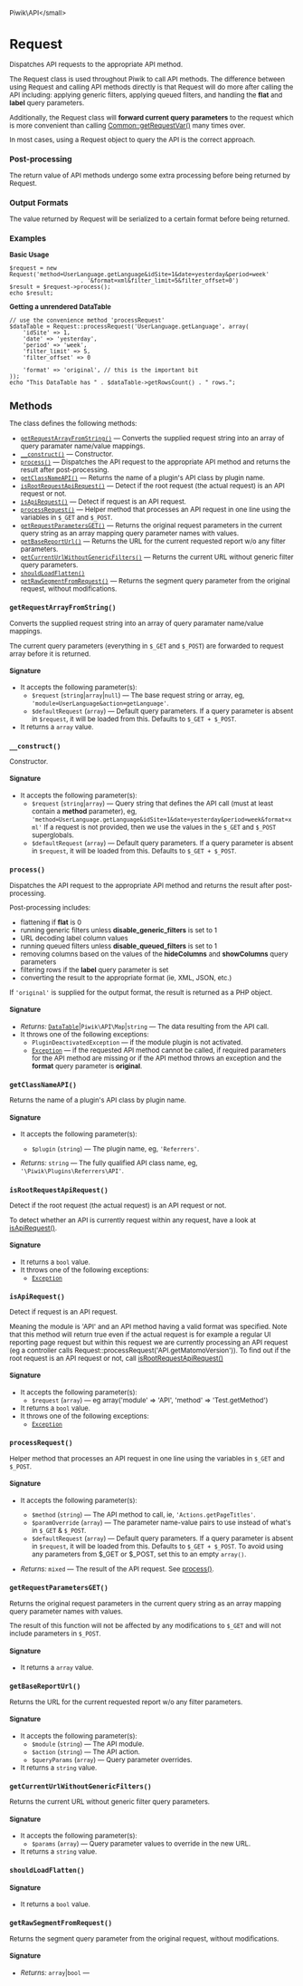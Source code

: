 <small>Piwik\API\</small>

Request
=======

Dispatches API requests to the appropriate API method.

The Request class is used throughout Piwik to call API methods. The difference
between using Request and calling API methods directly is that Request
will do more after calling the API including: applying generic filters, applying queued filters,
and handling the **flat** and **label** query parameters.

Additionally, the Request class will **forward current query parameters** to the request
which is more convenient than calling [Common::getRequestVar()](/api-reference/Piwik/Common#getrequestvar) many times over.

In most cases, using a Request object to query the API is the correct approach.

### Post-processing

The return value of API methods undergo some extra processing before being returned by Request.

### Output Formats

The value returned by Request will be serialized to a certain format before being returned.

### Examples

**Basic Usage**

    $request = new Request('method=UserLanguage.getLanguage&idSite=1&date=yesterday&period=week'
                         . '&format=xml&filter_limit=5&filter_offset=0')
    $result = $request->process();
    echo $result;

**Getting a unrendered DataTable**

    // use the convenience method 'processRequest'
    $dataTable = Request::processRequest('UserLanguage.getLanguage', array(
        'idSite' => 1,
        'date' => 'yesterday',
        'period' => 'week',
        'filter_limit' => 5,
        'filter_offset' => 0

        'format' => 'original', // this is the important bit
    ));
    echo "This DataTable has " . $dataTable->getRowsCount() . " rows.";

Methods
-------

The class defines the following methods:

- [`getRequestArrayFromString()`](#getrequestarrayfromstring) &mdash; Converts the supplied request string into an array of query paramater name/value mappings.
- [`__construct()`](#__construct) &mdash; Constructor.
- [`process()`](#process) &mdash; Dispatches the API request to the appropriate API method and returns the result after post-processing.
- [`getClassNameAPI()`](#getclassnameapi) &mdash; Returns the name of a plugin's API class by plugin name.
- [`isRootRequestApiRequest()`](#isrootrequestapirequest) &mdash; Detect if the root request (the actual request) is an API request or not.
- [`isApiRequest()`](#isapirequest) &mdash; Detect if request is an API request.
- [`processRequest()`](#processrequest) &mdash; Helper method that processes an API request in one line using the variables in `$_GET` and `$_POST`.
- [`getRequestParametersGET()`](#getrequestparametersget) &mdash; Returns the original request parameters in the current query string as an array mapping query parameter names with values.
- [`getBaseReportUrl()`](#getbasereporturl) &mdash; Returns the URL for the current requested report w/o any filter parameters.
- [`getCurrentUrlWithoutGenericFilters()`](#getcurrenturlwithoutgenericfilters) &mdash; Returns the current URL without generic filter query parameters.
- [`shouldLoadFlatten()`](#shouldloadflatten)
- [`getRawSegmentFromRequest()`](#getrawsegmentfromrequest) &mdash; Returns the segment query parameter from the original request, without modifications.

<a name="getrequestarrayfromstring" id="getrequestarrayfromstring"></a>
<a name="getRequestArrayFromString" id="getRequestArrayFromString"></a>
### `getRequestArrayFromString()`

Converts the supplied request string into an array of query paramater name/value mappings.

The current query parameters (everything in `$_GET` and `$_POST`) are
forwarded to request array before it is returned.

#### Signature

-  It accepts the following parameter(s):
    - `$request` (`string`|`array`|`null`) &mdash;
       The base request string or array, eg, `'module=UserLanguage&action=getLanguage'`.
    - `$defaultRequest` (`array`) &mdash;
       Default query parameters. If a query parameter is absent in `$request`, it will be loaded from this. Defaults to `$_GET + $_POST`.
- It returns a `array` value.

<a name="__construct" id="__construct"></a>
<a name="__construct" id="__construct"></a>
### `__construct()`

Constructor.

#### Signature

-  It accepts the following parameter(s):
    - `$request` (`string`|`array`) &mdash;
       Query string that defines the API call (must at least contain a **method** parameter), eg, `'method=UserLanguage.getLanguage&idSite=1&date=yesterday&period=week&format=xml'` If a request is not provided, then we use the values in the `$_GET` and `$_POST` superglobals.
    - `$defaultRequest` (`array`) &mdash;
       Default query parameters. If a query parameter is absent in `$request`, it will be loaded from this. Defaults to `$_GET + $_POST`.

<a name="process" id="process"></a>
<a name="process" id="process"></a>
### `process()`

Dispatches the API request to the appropriate API method and returns the result after post-processing.

Post-processing includes:

- flattening if **flat** is 0
- running generic filters unless **disable_generic_filters** is set to 1
- URL decoding label column values
- running queued filters unless **disable_queued_filters** is set to 1
- removing columns based on the values of the **hideColumns** and **showColumns** query parameters
- filtering rows if the **label** query parameter is set
- converting the result to the appropriate format (ie, XML, JSON, etc.)

If `'original'` is supplied for the output format, the result is returned as a PHP
object.

#### Signature


- *Returns:*  [`DataTable`](../../Piwik/DataTable.md)|`Piwik\API\Map`|`string` &mdash;
    The data resulting from the API call.
- It throws one of the following exceptions:
    - `PluginDeactivatedException` &mdash; if the module plugin is not activated.
    - [`Exception`](http://php.net/class.Exception) &mdash; if the requested API method cannot be called, if required parameters for the API method are missing or if the API method throws an exception and the **format** query parameter is **original**.

<a name="getclassnameapi" id="getclassnameapi"></a>
<a name="getClassNameAPI" id="getClassNameAPI"></a>
### `getClassNameAPI()`

Returns the name of a plugin's API class by plugin name.

#### Signature

-  It accepts the following parameter(s):
    - `$plugin` (`string`) &mdash;
       The plugin name, eg, `'Referrers'`.

- *Returns:*  `string` &mdash;
    The fully qualified API class name, eg, `'\Piwik\Plugins\Referrers\API'`.

<a name="isrootrequestapirequest" id="isrootrequestapirequest"></a>
<a name="isRootRequestApiRequest" id="isRootRequestApiRequest"></a>
### `isRootRequestApiRequest()`

Detect if the root request (the actual request) is an API request or not.

To detect whether an API is currently
request within any request, have a look at [isApiRequest()](/api-reference/Piwik/API/Request#isapirequest).

#### Signature

- It returns a `bool` value.
- It throws one of the following exceptions:
    - [`Exception`](http://php.net/class.Exception)

<a name="isapirequest" id="isapirequest"></a>
<a name="isApiRequest" id="isApiRequest"></a>
### `isApiRequest()`

Detect if request is an API request.

Meaning the module is 'API' and an API method having a valid format was
specified. Note that this method will return true even if the actual request is for example a regular UI
reporting page request but within this request we are currently processing an API request (eg a
controller calls Request::processRequest('API.getMatomoVersion')). To find out if the root request is an API
request or not, call [isRootRequestApiRequest()](/api-reference/Piwik/API/Request#isrootrequestapirequest)

#### Signature

-  It accepts the following parameter(s):
    - `$request` (`array`) &mdash;
       eg array('module' => 'API', 'method' => 'Test.getMethod')
- It returns a `bool` value.
- It throws one of the following exceptions:
    - [`Exception`](http://php.net/class.Exception)

<a name="processrequest" id="processrequest"></a>
<a name="processRequest" id="processRequest"></a>
### `processRequest()`

Helper method that processes an API request in one line using the variables in `$_GET` and `$_POST`.

#### Signature

-  It accepts the following parameter(s):
    - `$method` (`string`) &mdash;
       The API method to call, ie, `'Actions.getPageTitles'`.
    - `$paramOverride` (`array`) &mdash;
       The parameter name-value pairs to use instead of what's in `$_GET` & `$_POST`.
    - `$defaultRequest` (`array`) &mdash;
       Default query parameters. If a query parameter is absent in `$request`, it will be loaded from this. Defaults to `$_GET + $_POST`. To avoid using any parameters from $_GET or $_POST, set this to an empty `array()`.

- *Returns:*  `mixed` &mdash;
    The result of the API request. See [process()](/api-reference/Piwik/API/Request#process).

<a name="getrequestparametersget" id="getrequestparametersget"></a>
<a name="getRequestParametersGET" id="getRequestParametersGET"></a>
### `getRequestParametersGET()`

Returns the original request parameters in the current query string as an array mapping query parameter names with values.

The result of this function will not be affected
by any modifications to `$_GET` and will not include parameters in `$_POST`.

#### Signature

- It returns a `array` value.

<a name="getbasereporturl" id="getbasereporturl"></a>
<a name="getBaseReportUrl" id="getBaseReportUrl"></a>
### `getBaseReportUrl()`

Returns the URL for the current requested report w/o any filter parameters.

#### Signature

-  It accepts the following parameter(s):
    - `$module` (`string`) &mdash;
       The API module.
    - `$action` (`string`) &mdash;
       The API action.
    - `$queryParams` (`array`) &mdash;
       Query parameter overrides.
- It returns a `string` value.

<a name="getcurrenturlwithoutgenericfilters" id="getcurrenturlwithoutgenericfilters"></a>
<a name="getCurrentUrlWithoutGenericFilters" id="getCurrentUrlWithoutGenericFilters"></a>
### `getCurrentUrlWithoutGenericFilters()`

Returns the current URL without generic filter query parameters.

#### Signature

-  It accepts the following parameter(s):
    - `$params` (`array`) &mdash;
       Query parameter values to override in the new URL.
- It returns a `string` value.

<a name="shouldloadflatten" id="shouldloadflatten"></a>
<a name="shouldLoadFlatten" id="shouldLoadFlatten"></a>
### `shouldLoadFlatten()`

#### Signature

- It returns a `bool` value.

<a name="getrawsegmentfromrequest" id="getrawsegmentfromrequest"></a>
<a name="getRawSegmentFromRequest" id="getRawSegmentFromRequest"></a>
### `getRawSegmentFromRequest()`

Returns the segment query parameter from the original request, without modifications.

#### Signature


- *Returns:*  `array`|`bool` &mdash;
    

